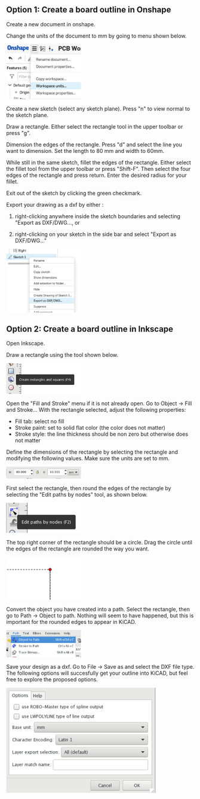 ## Option 1: Create a board outline in Onshape
Create a new document in onshape. 

Change the units of the document to mm by going to menu shown below. 

<img width="200" src="../../Protoboard/Images/Onshape1.png">

Create a new sketch (select any sketch plane). Press "n" to view normal to the sketch plane. 

Draw a rectangle. Either select the rectangle tool in the upper toolbar or press "g".

Dimension the edges of the rectangle. Press "d" and select the line you want to dimension. Set the length to 80 mm and width to 60mm. 

While still in the same sketch, fillet the edges of the rectangle. Either select the fillet tool from the upper toolbar or press "Shift-F". Then select the four edges of the rectangle and press return. Enter the desired radius for your fillet.

Exit out of the sketch by clicking the green checkmark. 

Export your drawing as a dxf by either :

1. right-clicking anywhere inside the sketch boundaries and selecting "Export as DXF/DWG..., or

1. right-clicking on your sketch in the side bar and select "Export as DXF/DWG..."

<img width="200" src="../../Protoboard/Images/Onshape2.png">

## Option 2: Create a board outline in Inkscape 

Open Inkscape. 

Draw a rectangle using the tool shown below. 

<img width="200" src="../../Protoboard/Images/Inkscape1.png">

Open the "Fill and Stroke" menu if it is not already open. Go to Object -> Fill and Stroke... 
With the rectangle selected, adjust the following properties: 
* Fill tab: select no fill 
* Stroke paint: set to solid flat color (the color does not matter) 
* Stroke style: the line thickness should be non zero but otherwise does not matter

Define the dimensions of the rectangle by selecting the rectangle and modifying the following values. Make sure the units are set to mm. 

<img width="200" src="../../Protoboard/Images/Inkscape6.png">

First select the rectangle, then round the edges of the rectangle by selecting the "Edit paths by nodes" tool, as shown below. 

<img width="200" src="../../Protoboard/Images/Inkscape2.png">

The top right corner of the rectangle should be a circle. Drag the circle until the edges of the rectangle are rounded the way you want. 

<img width="200" src="../../Protoboard/Images/Inkscape3.png">

Convert the object you have created into a path. Select the rectangle, then go to Path -> Object to path. Nothing will seem to have happened, but this is important for the rounded edges to appear in KiCAD. 

<img width="200" src="../../Protoboard/Images/Inkscape4.png">

Save your design as a dxf. Go to File -> Save as and select the DXF file type. The following options will succesfully get your outline into KiCAD, but feel free to explore the proposed options. 

<img width="400" src="../../Week_1/Images/Inkscape5.png">
